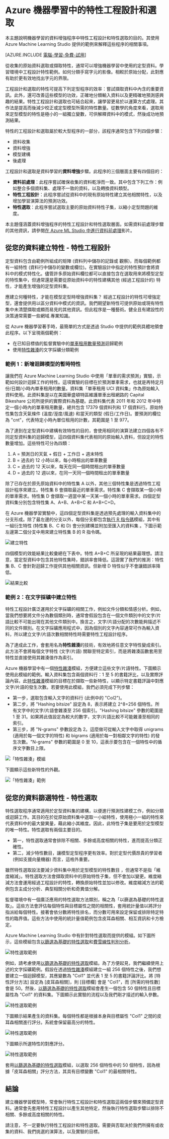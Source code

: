 <properties
	pageTitle="Azure Machine Learning 中的特徵設計和選取 | Microsoft Azure" 
	description="說明機器學習的資料增強程序中特性選取和特性工程設計的目的，並提供其角色的範例。"
	services="machine-learning"
	documentationCenter=""
	authors="bradsev"
	manager="paulettm"
	editor="cgronlun"/>

<tags
	ms.service="machine-learning"
	ms.workload="data-services"
	ms.tgt_pltfrm="na"
	ms.devlang="na"
	ms.topic="article"
	ms.date="04/21/2015"
	ms.author="zhangya;bradsev" />


# Azure 機器學習中的特性工程設計和選取

本主題說明機器學習的資料增強程序中特性工程設計和特性選取的目的。其使用 Azure Machine Learning Studio 提供的範例來解釋這些程序的相關事項。

[AZURE.INCLUDE [電腦-學習-免費-試用](../../includes/machine-learning-free-trial.md)]

從收集的原始資料選取或擷取特性，通常可以增強機器學習中使用的定型資料。學習環境中工程設計特性範例。如何分類手寫字元的影像。相較於原始分配，此對應有助於更有效地找出字元的界限。

工程設計和選取的特性可提高下列定型程序的效率：嘗試擷取資料中內含的重要資訊。此外，還可改善這些模型的功效，正確地分類輸入資料以及更精確地預測感興趣的結果。特性工程設計和選取也可結合起來，讓學習更易於以運算方式處理。其作法是提高而後減少校正或定型模型所需的特性數量。從數學的角度來看，選取用來定型模型的特性是極小的一組獨立變數，可供解釋資料中的模式，然後成功地預測結果。

特性的工程設計和選取屬於較大型程序的一部分，該程序通常包含下列四個步驟：

* 資料收集
* 資料增強
* 模型建構
* 後處理

工程設計和選取是資料學習的**資料增強**步驟。此程序的三個層面主要有四個目的：

* **資料前處理**：此程序嘗試確保收集的資料乾淨而一致。其中包含下列工作：例如整合多個資料集、處理不一致的資料，以及轉換資料類型。
* **特性工程設計**：此程序嘗試從資料中的現有原始特性建立其他相關特性，以及增加學習演算法的預測功效。
* **特性選取**：此程序嘗試選取主要的原始資料特性子集，以縮小定型問題的維度。

本主題僅涵蓋資料增強程序的特性工程設計和特性選取層面。如需資料前處理步驟的其他資訊，請參閱[在 Azure ML Studio 中進行資料前處理](http://azure.microsoft.com/documentation/videos/preprocessing-data-in-azure-ml-studio/)影片。


## 從您的資料建立特性 - 特性工程設計

定型資料包含由範例所組成的矩陣 (資料列中儲存的記錄或 觀察)，而每個範例都有一組特性 (資料行中儲存的變數或欄位)。在實驗設計中指定的特性預計會將資料中的模式特性化。儘管許多原始資料欄位都可以直接包含在選取用來將模型定型的特性集中，但通常還是需要從原始資料中的特性建構其他 (經過工程設計的) 特性，才能產生增強的定型資料集。

應建立何種特性，才能在模型定型時增強資料集？ 經過工程設計的特性可增強定型，還會提供用以區分資料中模式的資訊。我們期望新特性可提供原始或現有特性集中未清楚擷取或顯而易見的其他資訊。但此程序是一種藝術。健全且有建設性的決策通常需要一些網域.專業知識。

從 Azure 機器學習著手時，最簡單的方式是透過 Studio 中提供的範例具體地領會此程序。以下呈現兩個範例：

* 在已知目標值的監督實驗中的[單車租用數量預測](../machine-learning-sample-prediction-of-number-of-bike-rentals.md)迴歸範例
* 使用[特性雜湊][feature-hashing]的文字採礦分類範例

### 範例 1：新增迴歸模型的暫時特性 ###

讓我們在 Azure Machine Learning Studio 中使用「單車的需求預測」實驗，示範如何設計迴歸工作的特性。這項實驗的目標在於預測單車需求，也就是再特定月份/日期/小時內單車租用的數量。資料集「單車租用 UCI 資料集」作為原始輸入資料使用。此資料集是以在美國華盛頓特區維護單車出租網路的 Capital Bikeshare 公司所提供的實際資料為基礎。此資料集代表 2011 年和 2012 年中特定一個小時內的單車租用數量，總共包含 17379 個資料列和 17 個資料行。原始特性集包含天氣條件 (溫度/溼度/風速) 和當天的類型 (假日/工作日)。要預測的欄位為 "cnt"，代表特定小時內單位租用的計數，其範圍是 1 至 977。

為了達到在定型資料中建構有效特性的目的，會使用相同的演算法建立四個各有不同定型資料集的迴歸模型，這四個資料集代表相同的原始輸入資料，但設定的特性數量增加。這些特性可分為四類：

1. A = 預測日的天氣 + 假日 + 工作日 + 週末特性
2. B = 過去的 12 小時以來，每小時租出的單車數量
3. C = 過去的 12 天以來，每天在同一個時間租出的單車數量
4. D = 過去的 12 週以來，在同一天同一個時間租出的單車數量

除了已存在於原先原始資料中的特性集 A 以外，其他三個特性集是透過特性工程設計程序來建立。特性集 B 會擷取最近的單車需求。特性集 C 會擷取某一個小時的單車需求。特性集 D 會擷取一週當中某一天某一個小時的單車需求。四個定型資料集分別包含特性集 A、A+B、A+B+C 和 A+B+C+D。

在 Azure 機器學習實驗中，這四個定型資料集是透過預先處理的輸入資料集中的分支形成。除了最左邊的分支以外，每個分支都包含[執行 R 指令碼][execute-r-script]模組，其中有一組衍生特性 (特性集 B、C 和 D) 會分別建構並附加至匯入的資料集 。下圖示範左邊第二個分支中用來建立特性集 B 的 R 指令碼。

![建立特性](./media/machine-learning-feature-selection-and-engineering/addFeature-Rscripts.png)

四個模型的效能結果比較彙總在下表中。特性 A+B+C 所呈現的結果最理想。請注意，當定型資料中包含其他特性集時，錯誤率會降低。這證實了我們的推測：特性集 B、C 會針對迴歸工作提供其他相關資訊。但新增 D 特性似乎不會讓錯誤率降低。

![結果比較](./media/machine-learning-feature-selection-and-engineering/result1.png)

### <a name="example2"></a> 範例 2：在文字採礦中建立特性  

特性工程設計廣泛運用於文字採礦的相關工作，例如文件分類和情感分析。例如，當我們想要將文件分為數個類別時，通常會假設包含在一個文件類別中的文字/片語比較不可能出現在其他文件類別中。換言之，文字/片語分配的次數能夠描述不同的文件類別。在文字採礦應用程式中，因為個別的文字內容通常可作為輸入資料，所以建立文字/片語次數相關特性時需要特性工程設計程序。

為了達成此工作，會套用名為**特性雜湊**的技術，有效地將任意文字特性變成索引。此方法不會將每個文字特性 (文字/片語) 關聯至特定索引，而是將雜湊函數套用至特性並直接使用其雜湊值作為索引。

Azure 機器學習中有一個[特性雜湊][feature-hashing]模組，方便建立這些文字/片語特性。下圖顯示使用此模組的範例。輸入資料集包含兩個資料行：1 至 5 的書籍評比，以及實際評論內容。此[特性雜湊][feature-hashing]模組的目標在於擷取一些新特性，以顯示特定書籍評論中對應文字/片語的發生次數。若要使用此模組，我們必須完成下列步驟：

* 第一步，選取包含輸入文字的資料行 (此例中的 "Col2")。
* 第二步，將 "Hashing bitsize" 設定為 8，表示將建立 2^8=256 個特性。所有文字中的文字/片語會雜湊至 256 個索引。"Hashing bitsize" 參數的範圍是 1 至 31。如果將此值設定為較大的數字，文字/片語比較不可能雜湊至相同的索引。
* 第三步，將 "N-grams" 參數設定為 2。這麼做可從輸入文字中取得 unigrams (適用於每一個文字的特性) 和 bigrams (適用於每一對相鄰文字的特性) 的發生次數。"N-grams" 參數的範圍是 0 至 10，這表示要包含在一個特性中的循序文字數目上限。  

![「特性雜湊」模組](./media/machine-learning-feature-selection-and-engineering/feature-Hashing1.png)

下圖顯示這些新特性的外觀。

![「特性雜湊」範例](./media/machine-learning-feature-selection-and-engineering/feature-Hashing2.png)

## 從您的資料篩選特性 - 特性選取  ##

特性選取程序通常適用於定型資料集的建構，以便進行預測性建模工作，例如分類或迴歸工作。其目的在於從原始資料集中選取一小組特性，使用極小一組的特性來代表資料中的最大變異量，藉此縮小其維度。因此，此特性子集是要用於定型模型的唯一特性。特性選取有兩個主要目的。

* 第一，特性選取通常會排除不相關、多餘或高度相關的特性，進而提高分類正確性。
* 第二，減少特性數目，讓模型定型程序更有效率。對於定型代價昂貴的學習者 (例如支援向量機器) 而言，這格外重要。

雖然特性選取設法要減少資料集中用於定型模型的特性數目 ，但通常不是指「維度縮減」。特性選取方法會擷取資料中的原始特性子集，但不會加以變更。維度縮減方法會運用經過工程設計的特性，轉換原始特性並加以修改。維度縮減方法的範例包含主成分分析、典型相關分析和奇異值分解。

監督環境中有一個廣泛應用的特性選取方法類別，稱之為「以篩選為基礎的特性選取」。這些方法會評估每個特性與目標屬性之間的相關性，套用統計量值以將評分指派給每個特性。接著會依分數將特性排名，而分數可用來設定保留或排除特定特性的臨界值。這些方法中使用的統計量值範例包含皮耳森相關、相互資訊和卡方檢定。

Azure Machine Learning Studio 中有針對特性選取而提供的模組。如下圖所示，這些模組包含[以篩選為基礎的特性選取][filter-based-feature-selection]和[費雪線性判別分析][fisher-linear-discriminant-analysis]。

![特性選取範例](./media/machine-learning-feature-selection-and-engineering/feature-Selection.png)


例如，請考慮使用[以篩選為基礎的特性選取][filter-based-feature-selection]模組。為了方便起見，我們繼續使用上述的文字採礦範例。假設在透過[特性雜湊][feature-hashing]模組建立一組 256 個特性之後，我們想要建立一個迴歸模型，其應變數為 "Col1" 並代表 1 至 5 的書籍評論評比。將 [特性評分方法] 設定為 [皮耳森相關]，則 [目標欄] 會是 "Col1"，而 [所需的特性數] 會是 50。然後，[以篩選為基礎的特性選取][filter-based-feature-selection]模組會產生一個包含 50 個特性且目標屬性為 "Col1" 的資料集。下圖顯示此實驗的流程以及我們剛才描述的輸入參數。

![特性選取範例](./media/machine-learning-feature-selection-and-engineering/feature-Selection1.png)

下圖顯示結果產生的資料集。每個特性都是根據本身與目標屬性 "Col1" 之間的皮耳森相關進行評分。系統會保留最高分的特性。

![特性選取範例](./media/machine-learning-feature-selection-and-engineering/feature-Selection2.png)

下圖顯示所選特性的對應評分。

![特性選取範例](./media/machine-learning-feature-selection-and-engineering/feature-Selection3.png)

套用[以篩選為基礎的特性選取][filter-based-feature-selection]模組，以選取 256 個特性中的 50 個特性，因為根據「皮耳森相關」評分方法，其具有目標變數 "Col1" 的最相關特性。

## 結論
建立機器學習模型時，常會執行特性工程設計和特性選取這兩個步驟來預備定型資料。通常會先套用特性工程設計以產生其他特定，然後執行特性選取步驟以排除不相關、多餘或高度相關的特性。

請注意，不一定要執行特性工程設計和特性選取。需要與否取決於我們所擁有或收集的資料、我們挑選的演算法，以及實驗的目標。

<!-- Module References -->
[execute-r-script]: https://msdn.microsoft.com/library/azure/30806023-392b-42e0-94d6-6b775a6e0fd5/
[feature-hashing]: https://msdn.microsoft.com/library/azure/c9a82660-2d9c-411d-8122-4d9e0b3ce92a/
[filter-based-feature-selection]: https://msdn.microsoft.com/library/azure/918b356b-045c-412b-aa12-94a1d2dad90f/
[fisher-linear-discriminant-analysis]: https://msdn.microsoft.com/library/azure/dcaab0b2-59ca-4bec-bb66-79fd23540080/
 

<!---HONumber=July15_HO2-->